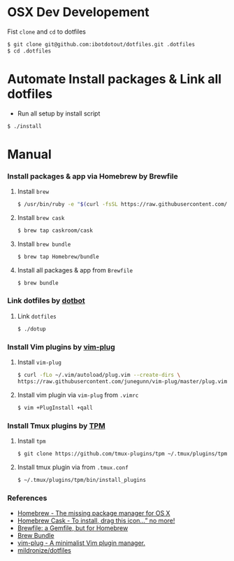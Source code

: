OSX Dev Developement
=======

Fist `clone` and `cd` to dotfiles

```sh
$ git clone git@github.com:ibotdotout/dotfiles.git .dotfiles
$ cd .dotfiles
```

# Automate Install packages & Link all dotfiles

* Run all setup by install script

```sh
$ ./install
```

# Manual
### Install packages & app via Homebrew by Brewfile
1. Install `brew`

    ```sh
    $ /usr/bin/ruby -e "$(curl -fsSL https://raw.githubusercontent.com/Homebrew/install/master/install)"
    ```

2. Install `brew cask`

    ```sh
    $ brew tap caskroom/cask
    ```

3. Install `brew bundle`

    ```sh
    $ brew tap Homebrew/bundle
    ```

4. Install all packages & app from `Brewfile`

    ```sh
    $ brew bundle
    ```

### Link dotfiles by [dotbot](https://github.com/anishathalye/dotbot/)

1. Link `dotfiles`

    ```sh
    $ ./dotup
    ```

### Install Vim plugins by [vim-plug](https://github.com/junegunn/vim-plug)

1. Install `vim-plug`

    ```sh
    $ curl -fLo ~/.vim/autoload/plug.vim --create-dirs \
	https://raw.githubusercontent.com/junegunn/vim-plug/master/plug.vim
    ```
2. Install vim plugin via `vim-plug` from `.vimrc`

    ```sh
    $ vim +PlugInstall +qall
    ```

### Install Tmux plugins by [TPM](https://github.com/tmux-plugins/tpm)

1. Install `tpm`

	```sh
	$ git clone https://github.com/tmux-plugins/tpm ~/.tmux/plugins/tpm
	```

2. Install tmux plugin via from `.tmux.conf`

	```sh
	$ ~/.tmux/plugins/tpm/bin/install_plugins
	```

### References
* [Homebrew - The missing package manager for OS X](http://brew.sh)
* [Homebrew Cask - To install, drag this icon…” no more!](https://caskroom.github.io)
* [Brewfile: a Gemfile, but for Homebrew](https://robots.thoughtbot.com/brewfile-a-gemfile-but-for-homebrew)
* [Brew Bundle](https://github.com/Homebrew/homebrew-bundle)
* [vim-plug - A minimalist Vim plugin manager.](https://github.com/junegunn/vim-plug)
* [mildronize/dotfiles](https://github.com/mildronize/dotfiles#quick-setup)
